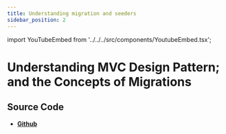 ```yaml
---
title: Understanding migration and seeders
sidebar_position: 2
---
```


import YouTubeEmbed from '../../../src/components/YoutubeEmbed.tsx';

# Understanding MVC Design Pattern; and the Concepts of Migrations

<YouTubeEmbed videoId="uo6VkRH9WiA" />

## Source Code

- [**Github**](https://github.com/isarojdahal/node-js-workshop)
